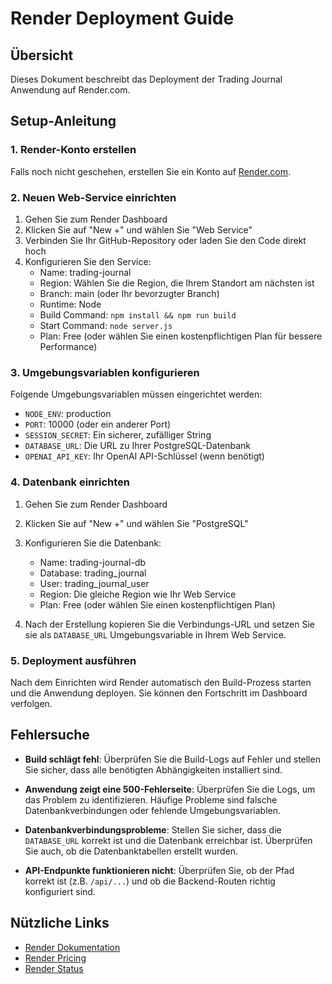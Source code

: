 # Render Deployment Guide

## Übersicht

Dieses Dokument beschreibt das Deployment der Trading Journal Anwendung auf Render.com.

## Setup-Anleitung

### 1. Render-Konto erstellen

Falls noch nicht geschehen, erstellen Sie ein Konto auf [Render.com](https://render.com).

### 2. Neuen Web-Service einrichten

1. Gehen Sie zum Render Dashboard
2. Klicken Sie auf "New +" und wählen Sie "Web Service"
3. Verbinden Sie Ihr GitHub-Repository oder laden Sie den Code direkt hoch
4. Konfigurieren Sie den Service:
   - Name: trading-journal
   - Region: Wählen Sie die Region, die Ihrem Standort am nächsten ist
   - Branch: main (oder Ihr bevorzugter Branch)
   - Runtime: Node
   - Build Command: `npm install && npm run build`
   - Start Command: `node server.js`
   - Plan: Free (oder wählen Sie einen kostenpflichtigen Plan für bessere Performance)

### 3. Umgebungsvariablen konfigurieren

Folgende Umgebungsvariablen müssen eingerichtet werden:

- `NODE_ENV`: production
- `PORT`: 10000 (oder ein anderer Port)
- `SESSION_SECRET`: Ein sicherer, zufälliger String
- `DATABASE_URL`: Die URL zu Ihrer PostgreSQL-Datenbank
- `OPENAI_API_KEY`: Ihr OpenAI API-Schlüssel (wenn benötigt)

### 4. Datenbank einrichten

1. Gehen Sie zum Render Dashboard
2. Klicken Sie auf "New +" und wählen Sie "PostgreSQL"
3. Konfigurieren Sie die Datenbank:
   - Name: trading-journal-db
   - Database: trading_journal
   - User: trading_journal_user
   - Region: Die gleiche Region wie Ihr Web Service
   - Plan: Free (oder wählen Sie einen kostenpflichtigen Plan)

4. Nach der Erstellung kopieren Sie die Verbindungs-URL und setzen Sie sie als `DATABASE_URL` Umgebungsvariable in Ihrem Web Service.

### 5. Deployment ausführen

Nach dem Einrichten wird Render automatisch den Build-Prozess starten und die Anwendung deployen. Sie können den Fortschritt im Dashboard verfolgen.

## Fehlersuche

- **Build schlägt fehl**: Überprüfen Sie die Build-Logs auf Fehler und stellen Sie sicher, dass alle benötigten Abhängigkeiten installiert sind.

- **Anwendung zeigt eine 500-Fehlerseite**: Überprüfen Sie die Logs, um das Problem zu identifizieren. Häufige Probleme sind falsche Datenbankverbindungen oder fehlende Umgebungsvariablen.

- **Datenbankverbindungsprobleme**: Stellen Sie sicher, dass die `DATABASE_URL` korrekt ist und die Datenbank erreichbar ist. Überprüfen Sie auch, ob die Datenbanktabellen erstellt wurden.

- **API-Endpunkte funktionieren nicht**: Überprüfen Sie, ob der Pfad korrekt ist (z.B. `/api/...`) und ob die Backend-Routen richtig konfiguriert sind.

## Nützliche Links

- [Render Dokumentation](https://render.com/docs)
- [Render Pricing](https://render.com/pricing)
- [Render Status](https://status.render.com/)